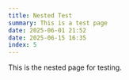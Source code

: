 ```yaml
---
title: Nested Test
summary: This is a test page
date: 2025-06-01 21:52
date: 2025-06-15 16:35
index: 5
---
```


This is the nested page for testing.